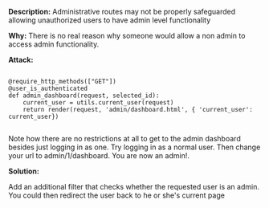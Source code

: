 **Description:** Administrative routes may not be properly safeguarded allowing unauthorized users to have admin level functionality

**Why:** There is no real reason why someone would allow a non admin to access admin functionality.

**Attack:**

```

@require_http_methods(["GET"])
@user_is_authenticated
def admin_dashboard(request, selected_id):
    current_user = utils.current_user(request)
    return render(request, 'admin/dashboard.html', { 'current_user': current_user})


```
Note how there are no restrictions at all to get to the admin dashboard besides just logging in as one. Try logging in as a normal user. Then change your url to admin/1/dashboard. You are now an admin!.


**Solution:**

Add an additional filter that checks whether the requested user is an admin. You could then redirect the user back to he or she's current page